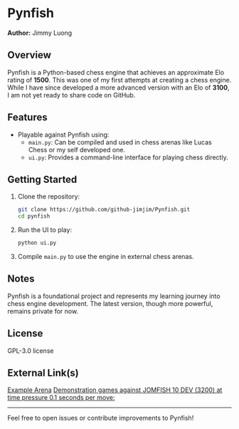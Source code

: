 # Pynfish

**Author:** Jimmy Luong

## Overview
Pynfish is a Python-based chess engine that achieves an approximate Elo rating of **1500**. This was one of my first attempts at creating a chess engine. While I have since developed a more advanced version with an Elo of **3100**, I am not yet ready to share code on GitHub.

## Features
- Playable against Pynfish using:
  - `main.py`: Can be compiled and used in chess arenas like Lucas Chess or my self developed one.
  - `ui.py`: Provides a command-line interface for playing chess directly.

## Getting Started
1. Clone the repository:
   ```bash
   git clone https://github.com/github-jimjim/Pynfish.git
   cd pynfish
   ```
2. Run the UI to play:
   ```bash
   python ui.py
   ```
3. Compile `main.py` to use the engine in external chess arenas.

## Notes
Pynfish is a foundational project and represents my learning journey into chess engine development. The latest version, though more powerful, remains private for now.

## License
GPL-3.0 license

## External Link(s)
[Example Arena](https://github.com/github-jimjim/Arenmy)
[Demonstration games against JOMFISH 10 DEV (3200) at time pressure 0.1 seconds per move:]([https://www.openai.com](https://drive.google.com/file/d/1lfz2S88zeSJaAk8G1VvVkqoOQZck5dtf/view?usp=drive_link))



---
Feel free to open issues or contribute improvements to Pynfish!
